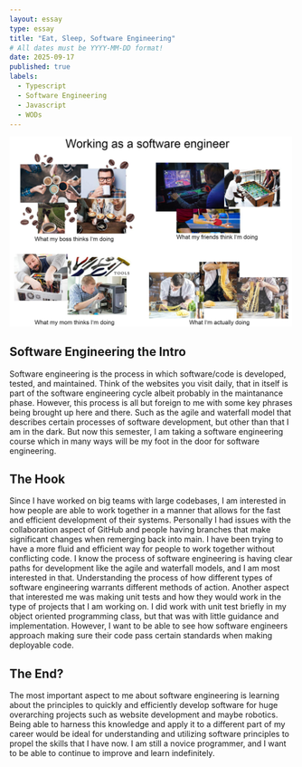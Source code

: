 ```yaml
---
layout: essay
type: essay
title: "Eat, Sleep, Software Engineering"
# All dates must be YYYY-MM-DD format!
date: 2025-09-17
published: true
labels:
  - Typescript
  - Software Engineering
  - Javascript
  - WODs
---
```


<img width="500px" class="rounded float-start pe-4" src="../img/software.png">

## Software Engineering the Intro

Software engineering is the process in which software/code is developed, tested, and maintained. Think of the websites you visit daily, that in itself is part of the software engineering cycle albeit probably in the maintanance phase. However, this process is all but foreign to me with some key phrases being brought up here and there. Such as the agile and waterfall model that describes certain processes of software development, but other than that I am in the dark. But now this semester, I am taking a software engineering course which in many ways will be my foot in the door for software engineering.

## The Hook

Since I have worked on big teams with large codebases, I am interested in how people are able to work together in a manner that allows for the fast and efficient development of their systems. Personally I had issues with the collaboration aspect of GitHub and people having branches that make significant changes when remerging back into main. I have been trying to have a more fluid and efficient way for people to work together without conflicting code. I know the process of software engineering is having clear paths for development like the agile and waterfall models, and I am most interested in that. Understanding the process of how different types of software engineering warrants different methods of action. Another aspect that interested me was making unit tests and how they would work in the type of projects that I am working on. I did work with unit test briefly in my object oriented programming class, but that was with little guidance and implementation. However, I want to be able to see how software engineers approach making sure their code pass certain standards when making deployable code. 

## The End?

The most important aspect to me about software engineering is learning about the principles to quickly and efficiently develop software for huge overarching projects such as website development and maybe robotics. Being able to harness this knowledge and apply it to a different part of my career would be ideal for understanding and utilizing software principles to propel the skills that I have now. I am still a novice programmer, and I want to be able to continue to improve and learn indefinitely.
